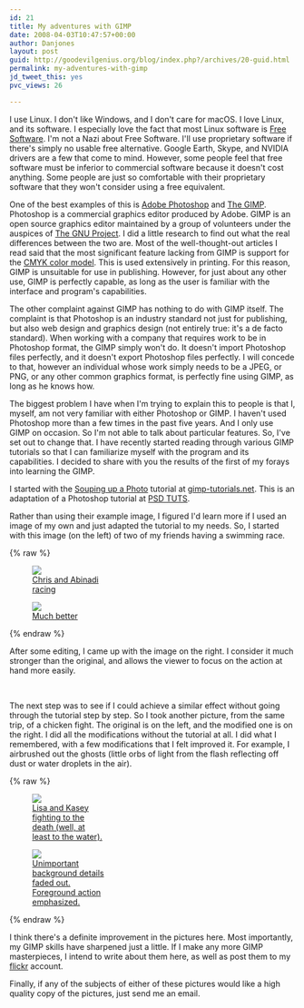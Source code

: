 ```yaml
---
id: 21
title: My adventures with GIMP
date: 2008-04-03T10:47:57+00:00
author: Danjones
layout: post
guid: http://goodevilgenius.org/blog/index.php?/archives/20-guid.html
permalink: my-adventures-with-gimp
jd_tweet_this: yes
pvc_views: 26

---
```

I use Linux. I don't like Windows, and I don't care for macOS. I love Linux, and its software. I especially love the fact that most Linux software is [Free Software](https://www.fsf.org/about/). I'm not a Nazi about Free Software. I'll use proprietary software if there's simply no usable free alternative. Google Earth, Skype, and NVIDIA drivers are a few that come to mind. However, some people feel that free software must be inferior to commercial software because it doesn't cost anything. Some people are just so comfortable with their proprietary software that they won't consider using a free equivalent.

One of the best examples of this is [Adobe Photoshop](https://www.adobe.com/products/photoshop.html) and [The GIMP](https://www.gimp.org/). Photoshop is a commercial graphics editor produced by Adobe. GIMP is an open source graphics editor maintained by a group of volunteers under the auspices of [The GNU Project](https://www.gnu.org). I did a little research to find out what the real differences between the two are. Most of the well-thought-out articles I read said that the most significant feature lacking from GIMP is support for the [CMYK color model](https://en.wikipedia.org/wiki/CMYK). This is used extensively in printing. For this reason, GIMP is unsuitable for use in publishing. However, for just about any other use, GIMP is perfectly capable, as long as the user is familiar with the interface and program's capabilities.

The other complaint against GIMP has nothing to do with GIMP itself. The complaint is that Photoshop is an industry standard not just for publishing, but also web design and graphics design (not entirely true: it's a de facto standard). When working with a company that requires work to be in Photoshop format, the GIMP simply won't do. It doesn't import Photoshop files perfectly, and it doesn't export Photoshop files perfectly. I will concede to that, however an individual whose work simply needs to be a JPEG, or PNG, or any other common graphics format, is perfectly fine using GIMP, as long as he knows how.

The biggest problem I have when I'm trying to explain this to people is that I, myself, am not very familiar with either Photoshop or GIMP. I haven't used Photoshop more than a few times in the past five years. And I only use GIMP on occasion. So I'm not able to talk about particular features. So, I've set out to change that. I have recently started reading through various GIMP tutorials so that I can familiarize myself with the program and its capabilities. I decided to share with you the results of the first of my forays into learning the GIMP.

I started with the [Souping up a Photo](http://gimp-tutorials.net/souping_photo) tutorial at [gimp-tutorials.net](http://gimp-tutorials.net/). This is an adaptation of a Photoshop tutorial at [PSD TUTS](http://psdtuts.com/photo-effects-tutorials/souping-up-a-photo/).
  
Rather than using their example image, I figured I'd learn more if I used an image of my own and just adapted the tutorial to my needs. So, I started with this image (on the left) of two of my friends having a swimming race.

{% raw %}
<style type="text/css">.max-width-img {max-width: 8rem;}</style>
<figure class="left image-wrap max-width-img">
  <img src="https://farm3.static.flickr.com/2056/2449504812_133bfde071_m.jpg" />
  <figcaption><a href="https://www.flickr.com/photos/goodevilgenius/2449504812/">Chris and Abinadi racing</a></figcaption>
</figure>
<figure class="right image-wrap max-width-img">
  <img src="https://farm3.static.flickr.com/2208/2448680499_40454df27c_m.jpg" />
  <figcaption><a href="https://www.flickr.com/photos/goodevilgenius/2448680499/">Much better</a></figcaption>
</figure>
{% endraw %}

After some editing, I came up with the image on the right. I consider it much stronger than the original, and allows the viewer to focus on the action at hand more easily.

<div style="clear:both">&nbsp;</div>

The next step was to see if I could achieve a similar effect without going through the tutorial step by step. So I took another picture, from the same trip, of a chicken fight. The original is on the left, and the modified one is on the right. I did all the modifications without the tutorial at all. I did what I remembered, with a few modifications that I felt improved it. For example, I airbrushed out the ghosts (little orbs of light from the flash reflecting off dust or water droplets in the air).

{% raw %}
<figure class="left image-wrap max-width-img">
  <img src="https://farm3.static.flickr.com/2232/2449502746_cb1c842fee_m.jpg" />
  <figcaption><a href="https://www.flickr.com/photos/goodevilgenius/2449502746/">Lisa and Kasey fighting to the death (well, at least to the water).</a></figcaption>
</figure>
<figure class="right image-wrap max-width-img">
  <img src="https://farm3.static.flickr.com/2365/2449501196_3ffa9e93d2_m.jpg" />
  <figcaption><a href="https://www.flickr.com/photos/goodevilgenius/2449501196/">Unimportant background details faded out.<br /> Foreground action emphasized.</a></figcaption>
</figure>
{% endraw %}

I think there's a definite improvement in the pictures here. Most importantly, my GIMP skills have sharpened just a little. If I make any more GIMP masterpieces, I intend to write about them here, as well as post them to my [flickr](http://flickr.com/photos/goodevilgenius) account.

Finally, if any of the subjects of either of these pictures would like a high quality copy of the pictures, just send me an email.
